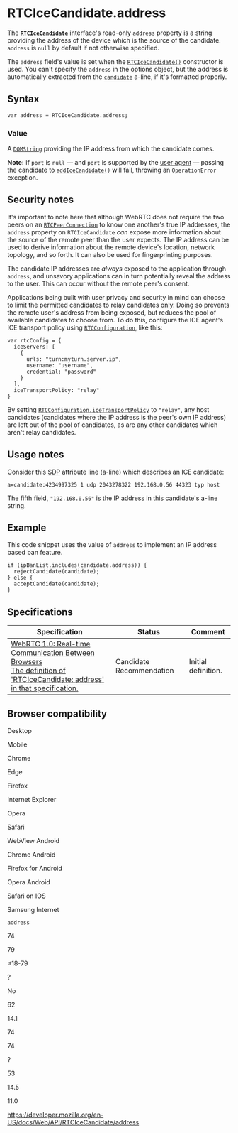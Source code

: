 RTCIceCandidate.address
=======================

The **[`RTCIceCandidate`](../rtcicecandidate)** interface's read-only `address` property is a string providing the address of the device which is the source of the candidate. `address` is `null` by default if not otherwise specified.

The `address` field's value is set when the [`RTCIceCandidate()`](rtcicecandidate) constructor is used. You can't specify the `address` in the options object, but the address is automatically extracted from the [`candidate`](../rtcicecandidateinit/candidate) a-line, if it's formatted properly.

Syntax
------

    var address = RTCIceCandidate.address;

### Value

A [`DOMString`](../domstring) providing the IP address from which the candidate comes.

**Note:** If `port` is `null` — and `port` is supported by the [user agent](https://developer.mozilla.org/en-US/docs/Glossary/User_agent) — passing the candidate to [`addIceCandidate()`](../rtcpeerconnection/addicecandidate) will fail, throwing an `OperationError` exception.

Security notes
--------------

It's important to note here that although WebRTC does not require the two peers on an [`RTCPeerConnection`](../rtcpeerconnection) to know one another's true IP addresses, the `address` property on `RTCIceCandidate` *can* expose more information about the source of the remote peer than the user expects. The IP address can be used to derive information about the remote device's location, network topology, and so forth. It can also be used for fingerprinting purposes.

The candidate IP addresses are *always* exposed to the application through `address`, and unsavory applications can in turn potentially reveal the address to the user. This can occur without the remote peer's consent.

Applications being built with user privacy and security in mind can choose to limit the permitted candidates to relay candidates only. Doing so prevents the remote user's address from being exposed, but reduces the pool of available candidates to choose from. To do this, configure the ICE agent's ICE transport policy using [`RTCConfiguration`](../rtcconfiguration), like this:

    var rtcConfig = {
      iceServers: [
        {
          urls: "turn:myturn.server.ip",
          username: "username",
          credential: "password"
        }
      ],
      iceTransportPolicy: "relay"
    }

By setting [`RTCConfiguration.iceTransportPolicy`](../rtcconfiguration/icetransportpolicy) to `"relay"`, any host candidates (candidates where the IP address is the peer's own IP address) are left out of the pool of candidates, as are any other candidates which aren't relay candidates.

Usage notes
-----------

Consider this [SDP](https://developer.mozilla.org/en-US/docs/Glossary/SDP) attribute line (a-line) which describes an ICE candidate:

    a=candidate:4234997325 1 udp 2043278322 192.168.0.56 44323 typ host

The fifth field, `"192.168.0.56"` is the IP address in this candidate's a-line string.

Example
-------

This code snippet uses the value of `address` to implement an IP address based ban feature.

    if (ipBanList.includes(candidate.address)) {
      rejectCandidate(candidate);
    } else {
      acceptCandidate(candidate);
    }

Specifications
--------------

<table><thead><tr class="header"><th>Specification</th><th>Status</th><th>Comment</th></tr></thead><tbody><tr class="odd"><td><a href="https://w3c.github.io/webrtc-pc/#dom-rtcicecandidate-address">WebRTC 1.0: Real-time Communication Between Browsers<br />
<span class="small">The definition of 'RTCIceCandidate: address' in that specification.</span></a></td><td><span class="spec-cr">Candidate Recommendation</span></td><td>Initial definition.</td></tr></tbody></table>

Browser compatibility
---------------------

Desktop

Mobile

Chrome

Edge

Firefox

Internet Explorer

Opera

Safari

WebView Android

Chrome Android

Firefox for Android

Opera Android

Safari on IOS

Samsung Internet

`address`

74

79

≤18-79

?

No

62

14.1

74

74

?

53

14.5

11.0

<a href="https://developer.mozilla.org/en-US/docs/Web/API/RTCIceCandidate/address" class="_attribution-link">https://developer.mozilla.org/en-US/docs/Web/API/RTCIceCandidate/address</a>
